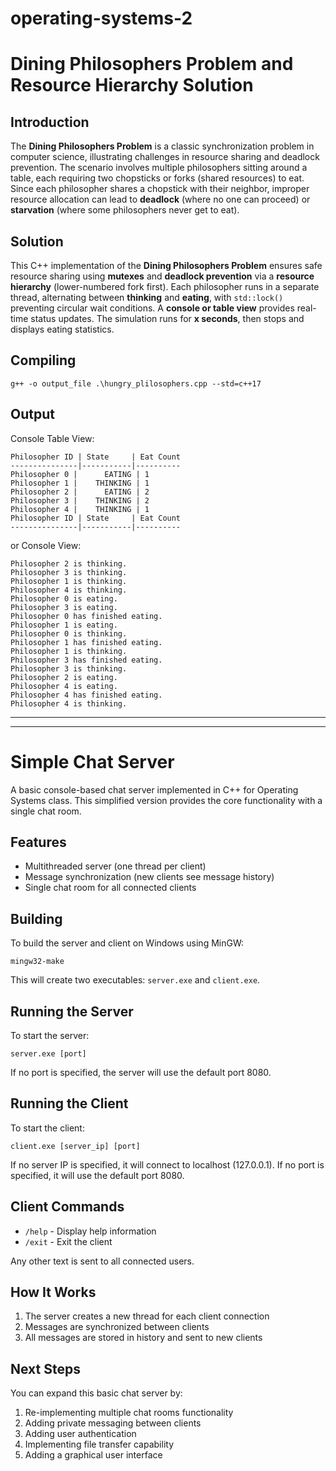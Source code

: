 # operating-systems-2
# Dining Philosophers Problem and Resource Hierarchy Solution

## Introduction

The **Dining Philosophers Problem** is a classic synchronization problem in computer science, illustrating challenges in resource sharing and deadlock prevention. The scenario involves multiple philosophers sitting around a table, each requiring two chopsticks or forks (shared resources) to eat. Since each philosopher shares a chopstick with their neighbor, improper resource allocation can lead to **deadlock** (where no one can proceed) or **starvation** (where some philosophers never get to eat).

## Solution
This C++ implementation of the **Dining Philosophers Problem** ensures safe resource sharing using **mutexes** and **deadlock prevention** via a **resource hierarchy** (lower-numbered fork first). Each philosopher runs in a separate thread, alternating between **thinking** and **eating**, with `std::lock()` preventing circular wait conditions. A **console or table view** provides real-time status updates. The simulation runs for **x seconds**, then stops and displays eating statistics.

## Compiling
```
g++ -o output_file .\hungry_plilosophers.cpp --std=c++17
```

## Output
Console Table View:
```
Philosopher ID | State     | Eat Count
---------------|-----------|----------
Philosopher 0 |      EATING | 1
Philosopher 1 |    THINKING | 1
Philosopher 2 |      EATING | 2
Philosopher 3 |    THINKING | 2
Philosopher 4 |    THINKING | 1
Philosopher ID | State     | Eat Count
---------------|-----------|----------
```
or Console View:
```
Philosopher 2 is thinking.
Philosopher 3 is thinking.
Philosopher 1 is thinking.
Philosopher 4 is thinking.
Philosopher 0 is eating.
Philosopher 3 is eating.
Philosopher 0 has finished eating.
Philosopher 1 is eating.
Philosopher 0 is thinking.
Philosopher 1 has finished eating.
Philosopher 1 is thinking.
Philosopher 3 has finished eating.
Philosopher 3 is thinking.
Philosopher 2 is eating.
Philosopher 4 is eating.
Philosopher 4 has finished eating.
Philosopher 4 is thinking.
```

---
---

# Simple Chat Server

A basic console-based chat server implemented in C++ for Operating Systems class. This simplified version provides the core functionality with a single chat room.

## Features

- Multithreaded server (one thread per client)
- Message synchronization (new clients see message history)
- Single chat room for all connected clients

## Building

To build the server and client on Windows using MinGW:

```
mingw32-make
```

This will create two executables: `server.exe` and `client.exe`.

## Running the Server

To start the server:

```
server.exe [port]
```

If no port is specified, the server will use the default port 8080.

## Running the Client

To start the client:

```
client.exe [server_ip] [port]
```

If no server IP is specified, it will connect to localhost (127.0.0.1).
If no port is specified, it will use the default port 8080.

## Client Commands

- `/help` - Display help information
- `/exit` - Exit the client

Any other text is sent to all connected users.

## How It Works

1. The server creates a new thread for each client connection
2. Messages are synchronized between clients
3. All messages are stored in history and sent to new clients

## Next Steps

You can expand this basic chat server by:

1. Re-implementing multiple chat rooms functionality
2. Adding private messaging between clients
3. Adding user authentication
4. Implementing file transfer capability
5. Adding a graphical user interface 